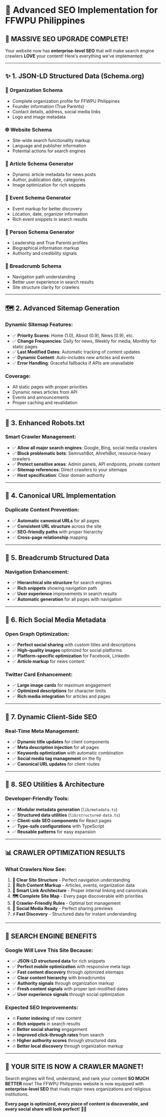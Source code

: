 # 🚀 Advanced SEO Implementation for FFWPU Philippines

## 🎯 **MASSIVE SEO UPGRADE COMPLETE!**

Your website now has **enterprise-level SEO** that will make search engine crawlers **LOVE** your content! Here's everything we've implemented:

---

## ✨ **1. JSON-LD Structured Data (Schema.org)**

### **🏢 Organization Schema**
- Complete organization profile for FFWPU Philippines
- Founder information (True Parents)
- Contact details, address, social media links
- Logo and image metadata

### **🌐 Website Schema**
- Site-wide search functionality markup
- Language and publisher information
- Potential actions for search engines

### **📰 Article Schema Generator**
- Dynamic article metadata for news posts
- Author, publication date, categories
- Image optimization for rich snippets

### **📅 Event Schema Generator**
- Event markup for better discovery
- Location, date, organizer information
- Rich event snippets in search results

### **👤 Person Schema Generator**
- Leadership and True Parents profiles
- Biographical information markup
- Authority and credibility signals

### **🧭 Breadcrumb Schema**
- Navigation path understanding
- Better user experience in search results
- Site structure clarity for crawlers

---

## 🗺️ **2. Advanced Sitemap Generation**

### **Dynamic Sitemap Features:**
- ✅ **Priority Scores**: Home (1.0), About (0.9), News (0.9), etc.
- ✅ **Change Frequencies**: Daily for news, Weekly for media, Monthly for static pages
- ✅ **Last Modified Dates**: Automatic tracking of content updates
- ✅ **Dynamic Content**: Auto-includes new articles and events
- ✅ **Error Handling**: Graceful fallbacks if APIs are unavailable

### **Coverage:**
- All static pages with proper priorities
- Dynamic news articles from API
- Events and announcements
- Proper caching and revalidation

---

## 🤖 **3. Enhanced Robots.txt**

### **Smart Crawler Management:**
- ✅ **Allow all major search engines**: Google, Bing, social media crawlers
- ✅ **Block problematic bots**: SemrushBot, AhrefsBot, resource-heavy crawlers
- ✅ **Protect sensitive areas**: Admin panels, API endpoints, private content
- ✅ **Sitemap references**: Direct crawlers to your sitemaps
- ✅ **Host specification**: Clear domain authority

---

## 🔗 **4. Canonical URL Implementation**

### **Duplicate Content Prevention:**
- ✅ **Automatic canonical URLs** for all pages
- ✅ **Consistent URL structure** across the site
- ✅ **SEO-friendly paths** with proper hierarchy
- ✅ **Cross-page relationship** mapping

---

## 🍞 **5. Breadcrumb Structured Data**

### **Navigation Enhancement:**
- ✅ **Hierarchical site structure** for search engines
- ✅ **Rich snippets** showing navigation path
- ✅ **User experience** improvements in search results
- ✅ **Automatic generation** for all pages with navigation

---

## 📱 **6. Rich Social Media Metadata**

### **Open Graph Optimization:**
- ✅ **Perfect social sharing** with custom titles and descriptions
- ✅ **High-quality images** optimized for social platforms
- ✅ **Platform-specific optimization** for Facebook, LinkedIn
- ✅ **Article markup** for news content

### **Twitter Card Enhancement:**
- ✅ **Large image cards** for maximum engagement
- ✅ **Optimized descriptions** for character limits
- ✅ **Rich media integration** for articles and pages

---

## 🎯 **7. Dynamic Client-Side SEO**

### **Real-Time Meta Management:**
- ✅ **Dynamic title updates** for client components
- ✅ **Meta description injection** for all pages
- ✅ **Keywords optimization** with automatic combination
- ✅ **Social media tag management** on the fly
- ✅ **Canonical URL updates** for client routes

---

## 🧠 **8. SEO Utilities & Architecture**

### **Developer-Friendly Tools:**
- ✅ **Modular metadata generation** (`lib/metadata.ts`)
- ✅ **Structured data utilities** (`lib/structured-data.ts`)
- ✅ **Client-side SEO components** for React pages
- ✅ **Type-safe configurations** with TypeScript
- ✅ **Reusable patterns** for easy expansion

---

## 📊 **CRAWLER OPTIMIZATION RESULTS**

### **What Crawlers Now See:**
1. **🎯 Clear Site Structure** - Perfect navigation understanding
2. **📰 Rich Content Markup** - Articles, events, organization data
3. **🔗 Smart Link Architecture** - Proper internal linking and canonicals
4. **🗺️ Complete Site Map** - Every page discoverable with priorities
5. **🤖 Crawler-Friendly Rules** - Optimal bot management
6. **📱 Social Media Ready** - Perfect sharing previews
7. **⚡ Fast Discovery** - Structured data for instant understanding

---

## 🚀 **SEARCH ENGINE BENEFITS**

### **Google Will Love This Site Because:**
- ✅ **JSON-LD structured data** for rich snippets
- ✅ **Perfect mobile optimization** with responsive meta tags
- ✅ **Fast content discovery** through optimized sitemaps
- ✅ **Clear content hierarchy** with breadcrumbs
- ✅ **Authority signals** through organization markup
- ✅ **Fresh content signals** with proper last-modified dates
- ✅ **User experience signals** through social optimization

### **Expected SEO Improvements:**
- 🔥 **Faster indexing** of new content
- 🔥 **Rich snippets** in search results
- 🔥 **Better social sharing** engagement
- 🔥 **Improved click-through rates** from search
- 🔥 **Higher authority scores** through structured data
- 🔥 **Better local discovery** through organization markup

---

## 🎉 **YOUR SITE IS NOW A CRAWLER MAGNET!**

Search engines will find, understand, and rank your content **SO MUCH BETTER** now! The FFWPU Philippines website is now equipped with **enterprise-level SEO** that rivals major news organizations and religious institutions.

**Every page is optimized, every piece of content is discoverable, and every social share will look perfect!** 🚀✨